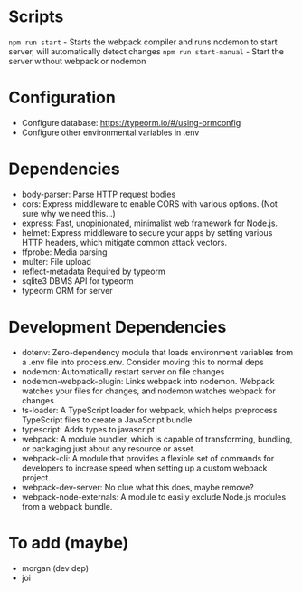 # Scripts
`npm run start` - Starts the webpack compiler and runs nodemon to start server, will automatically detect changes
`npm run start-manual` - Start the server without webpack or nodemon

# Configuration
* Configure database: https://typeorm.io/#/using-ormconfig
* Configure other environmental variables in .env

# Dependencies
* body-parser:            Parse HTTP request bodies
* cors:                   Express middleware to enable CORS with various options. (Not sure why we need this...)
* express:                Fast, unopinionated, minimalist web framework for Node.js.
* helmet:                 Express middleware to secure your apps by setting various HTTP headers, which mitigate common attack vectors.
* ffprobe:                Media parsing
* multer:                 File upload
* reflect-metadata        Required by typeorm
* sqlite3                 DBMS API for typeorm
* typeorm                 ORM for server

# Development Dependencies
* dotenv:                 Zero-dependency module that loads environment variables from a .env file into process.env. Consider moving this to normal deps
* nodemon:                Automatically restart server on file changes
* nodemon-webpack-plugin: Links webpack into nodemon. Webpack watches your files for changes, and nodemon watches webpack for changes
* ts-loader:              A TypeScript loader for webpack, which helps preprocess TypeScript files to create a JavaScript bundle.
* typescript:             Adds types to javascript
* webpack:                A module bundler, which is capable of transforming, bundling, or packaging just about any resource or asset.
* webpack-cli:            A module that provides a flexible set of commands for developers to increase speed when setting up a custom webpack project.
* webpack-dev-server: 	  No clue what this does, maybe remove?
* webpack-node-externals: A module to easily exclude Node.js modules from a webpack bundle.


# To add (maybe)
* morgan (dev dep)
* joi
